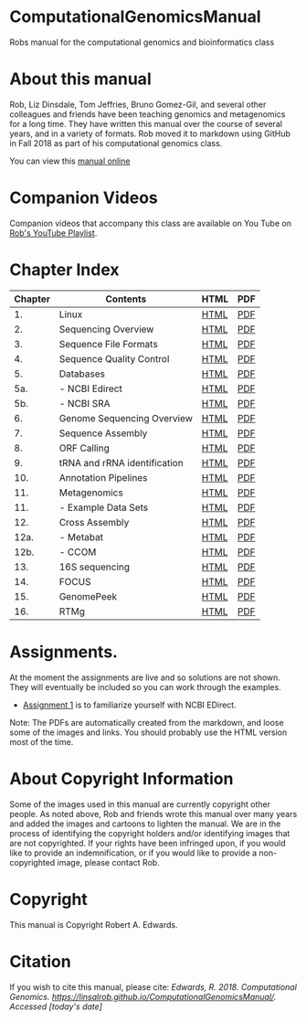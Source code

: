 # ComputationalGenomicsManual

Robs manual for the computational genomics and bioinformatics class

# About this manual

Rob, Liz Dinsdale, Tom Jeffries, Bruno Gomez-Gil, and several other colleagues and friends have been teaching genomics and metagenomics for a long time. They have written this manual over the course of several years, and in a variety of formats. Rob moved it to markdown using GitHub in Fall 2018 as part of his computational genomics class.

You can view this [manual online](https://linsalrob.github.io/ComputationalGenomicsManual/)

# Companion Videos

Companion videos that accompany this class are available on You Tube on [Rob's YouTube Playlist](https://www.youtube.com/playlist?list=PLpPXw4zFa0uLMHwSZ7DMeLGjIUgo1IBbn).

# Chapter Index

Chapter | Contents  | HTML  | PDF   
--- | --- | --- | ---
1\. | Linux | [HTML](Linux/) | [PDF](Linux/Linux.pdf)
2\. | Sequencing Overview | [HTML](Sequencing/) | [PDF](Sequencing/Sequencing.pdf)
3\. | Sequence File Formats | [HTML](SequenceFileFormats/) | [PDF](SequenceFileFormats/SequenceFileFormats.pdf)
4\. | Sequence Quality Control | [HTML](SequenceQC/) | [PDF](SequenceQC/SequenceQC.pdf)
5\. | Databases | [HTML](Databases/) | [PDF](Databases/Databases.pdf)
5a. | - NCBI Edirect | [HTML](Databases/NCBI_Edirect.md) | [PDF](Databases/NCBI_Edirect.pdf)
5b. | - NCBI SRA | [HTML](Databases/SRA.md) | [PDF](Databases/SRA.pdf)
6\. | Genome Sequencing Overview | [HTML](GenomeSequencingOverview) | [PDF](GenomeSequencingOverview/GenomeSequencingOverview.pdf)
7\. | Sequence Assembly | [HTML](SequenceAssembly) | [PDF](SequenceAssembly/SequenceAssembly.pdf)
8\. | ORF Calling | [HTML](ORFCalling/) | [PDF](ORFCalling/ORFCalling.pdf)
9\. | tRNA and rRNA identification | [HTML](tRNA_rRNA/) | [PDF](tRNA_rRNA/tRNA_rRNA.pdf)
10\. | Annotation Pipelines | [HTML](AnnotationPipelines/) | [PDF](AnnotationPipelines/AnnotationPipelines.pdf)
11\. | Metagenomics | [HTML](Metagenomics/) | [PDF](Metagenomics/Metagenomics.pdf)
11\. | - Example Data Sets | [HTML](Metagenomics/ExampleDataSets.md) | [PDF](Metagenomics/ExampleDataSets.pdf)
12\. | Cross Assembly | [HTML](CrossAssembly/) | [PDF](CrossAssembly/CrossAssembly.pdf)
12a. | - Metabat | [HTML](CrossAssembly/Metabat.md) | [PDF](CrossAssembly/Metabat.pdf)
12b. | - CCOM | [HTML](CrossAssembly/CCOM.md) | [PDF](CrossAssembly/CCOM.pdf)
13\. | 16S sequencing | [HTML](16S/) | [PDF](16S/16S.pdf)
14\. | FOCUS | [HTML](FOCUS/) | [PDF](FOCUS/FOCUS.pdf)
15\. | GenomePeek | [HTML](GenomePeek/) | [PDF](GenomePeek/GenomePeek.pdf)
16\. | RTMg | [HTML](RTMg/) | [PDF](RTMg/RTMg.pdf)

# Assignments. 

At the moment the assignments are live and so solutions are not shown. They will eventually be included so you can work through the examples.

* [Assignment 1](Assignments/Assignment1/) is to familiarize yourself with NCBI EDirect.


Note: The PDFs are automatically created from the markdown, and loose some of the images and links. You should probably use the HTML version most of the time.

# About Copyright Information

Some of the images used in this manual are currently copyright other people. As noted above, Rob and friends wrote this manual over many years and added the images and cartoons to lighten the manual. We are in the process of identifying the copyright holders and/or identifying images that are not copyrighted. If your rights have been infringed upon, if you would like to provide an indemnification, or if you would like to provide a non-copyrighted image, please contact Rob.

# Copyright

This manual is Copyright Robert A. Edwards.

# Citation

If you wish to cite this manual, please cite: *Edwards, R. 2018. Computational Genomics. https://linsalrob.github.io/ComputationalGenomicsManual/. Accessed [today's date]*

